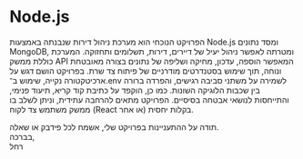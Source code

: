 # Node.js
הפרויקט הנוכחי הוא מערכת ניהול דירות שנבנתה באמצעות Node.js ומסד נתונים MongoDB, ומטרתה לאפשר ניהול יעיל של דיירים, דירות, תשלומים ותחזוקה. המערכת כוללת ממשק API המאפשר הוספה, עדכון, מחיקה ושליפה של נתונים בצורה מאובטחת ונוחה, תוך שימוש בסטנדרטים מודרניים של פיתוח צד שרת. בפרויקט הושם דגש על ארכיטקטורה נקייה, שימוש ב־.env לשמירה על משתני סביבה רגישים, והפרדה ברורה בין שכבות הלוגיקה השונות. כמו כן, הוקפד על כתיבת קוד קריא, תיעוד פנימי, והתייחסות לנושאי אבטחה בסיסיים. הפרויקט מתאים להרחבה עתידית, וניתן לשלב בו ממשק משתמש צד לקוח (React או אחר) בקלות יחסית. 

תודה על ההתעניינות בפרויקט שלי, אשמח לכל פידבק או שאלה.  
בברכה,  
רחל
